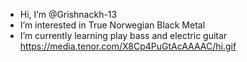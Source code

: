 - Hi, I’m @Grishnackh-13
- I’m interested in True Norwegian Black Metal
- I’m currently learning play bass and electric guitar
https://media.tenor.com/X8Cp4PuGtAcAAAAC/hi.gif
